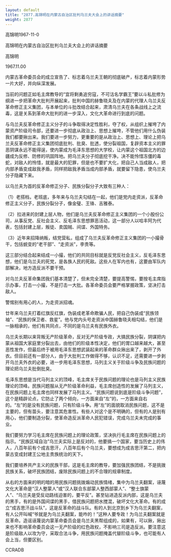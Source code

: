 ```yaml
---
layout: default
title: "2877.高锦明在内蒙古自治区批判乌兰夫大会上的讲话摘要"
weight: 2877
---
```


高锦明1967-11-0

高锦明在内蒙古自治区批判乌兰夫大会上的讲话摘要

高锦明

1967.11.00

内蒙古革命委员会的成立宣告了、标志着乌兰夫王朝的彻底破产，标志着内蒙形势一片大好，并向纵深发展。

当前的问题正如毛主席教导的“宜将剩勇追穷寇，不可沽名学霸王”要以斗私批修为纲进一步把革命大批判开展起来，批判中国的赫鲁晓夫及在内蒙的代理人乌兰夫反革命修正主义集团，与本单位的斗批改结合起来，肃清乌兰夫在各条战线上之流毒，这是关系到革命大批判的进一步深入，文化大革命进行到底的问题。

与乌兰夫反革命修正主义分子的斗争取得决定性胜利，夺了权，从组织上摧垮了内蒙资产阶级司令部，还要进一步彻底从政治上、思想上摧垮，不管他们用什么伪装我们都要揪出来。我们要进一步努力，更重要的是从政治上、思想上、理论上把乌兰夫反革命修正主义集团彻底批判、批臭、批透，使分裂祖国，复辟资本主义的罪恶阴谋永远不能得逞，使内蒙成为毛泽东思想的大学校，让内蒙这个祖国北方的边疆成为反修、防修的巩固阵地。把乌兰夫分子彻底挖干净。决不能怜惜冻僵的毒蛇，对敌人的怜惜，就是最大的犯罪，但是也不要扩大化，把自己人当成敌人，把内部矛盾变成敌我矛盾，同样把敌我矛盾当成内部矛盾，就要留下隐患，使乌兰夫分子隐藏下来。

以乌兰夫为首的反革命修正分子、民族分裂分子大致有三种人：

（1）老搭档，老班底，多年来与乌兰夫勾结在一起，他们是党内走资派，反革命修正主义分子，民族分裂分子，像金璧、王锋、吉雅泰。

（2）拉进来的封建上层人物，他们是乌兰夫反革命修正主义集团的一个小股份公司，从事反党、反社会主义、反毛泽东思想罪恶活动，这一部分人以哈丰阿为代表，包括封建上层，叛徒、卖国贼、间谍、外国特务。

（3）近年来招降纳叛，结党营私，组成了乌兰夫反革命修正主义集团的一小撮骨干，包括蜕变的“老干部”、“走资派”，李贵等。

这三部分结合起来结成一小撮，他们的共同目标就是反党反社会主义，反毛泽东思想，他们是乌兰夫的死党，是各族人民的死敌。这些人在军内也有，这要由军队内部解决，地方造反派不要干预。

对乌兰夫反革命集团我们基本清楚了，但未完全清楚，要提高警惕，要按毛主席指示办事，打击一小撮，不是打击一大批。各革命委员会要严格掌握政策，坚决打击敌人。

警惕别有用心的人，为走资派招魂。

廿年来乌兰夫打着红旗反红旗，伪装成老革命欺骗人民，把自己伪装成“民族领袖”、“民族的保卫者、救星”。他与党内头号走资派中国赫鲁晓夫相勾结，他们是一脉相承的，他们有共同点，不同的是乌兰夫有民族外衣。

乌兰夫长期以来背叛无产阶级革命，反对无产阶级专政，大搞民族分裂，阴谋把内蒙从祖国大家庭里分裂出去，由他们的阶级本性决定，他们的胃口越来越大，甚至恶性发作，但最后终于被用毛泽东思想武装起来的革命群众揪出来了，剥开了外衣。但目前还有一部分人，由于大批判工作做得不够，认识不足，还需要进一步剥开乌兰夫外衣的必要，进一步用毛泽东思想，马列主义关于阶级斗争及民族问题的理论把乌兰夫批倒批臭。

毛泽东思想是当代马列主义的顶峰，毛主席关于民族问题的理论也是马列主义民族理论的顶峰。民族问题服从无产阶级革命利益，毛主席创造性的发展了马列主义，在民族问题上毛主席也同样发展了马列主义。“民族问题说到底是阶级斗争问题”，这个是精辟论点，它防止了两个倾向，一方面来自“左”的，一方面来自右的。“左”的是没有民族问题，只有阶级斗争。用“左”的面貌取消民族问题，这不是主要的，但有苗头，要注意其危害性。有些人对这个是不明确的，但有的人是别有用心，他们要制造分裂，使革命造反派革命人民犯错误，完成乌兰夫未完成的事业。

我们要努力学习毛主席在民族问题上的理论政策，坚决执行毛主席在民族问题上的指示。“民族区域自治”乌兰夫实际上是反对的，他要搞一个国家，要当历史上的伟人，八百年前有个成吉思汗，八百年后有个乌兰夫，要想成为成吉思汗第二，把内蒙古变成封建王公地主贵族统治的天下。

我们要培养共产主义的民族干部，这是毛主席的教导，要加强民族团结，不是挑拨民族关系，破坏民族团结，废除民族问题上的不合理的规章制度。

从右的方面来的明的暗的用民族问题挑拨煽动民族情绪，集中为乌兰夫翻案，诬蔑文化大革命是“汉人整蒙人”或“汉人联合东部蒙人整西部蒙人”、“整士旗蒙人”、“乌兰夫是受反动路线迫害的，要平反”。甚至钻进造反派内部，这是乌兰夫的黑手，有的是外国间谍的黑手，借民族问题把水搅混，破坏文化大革命。有的成立“成吉思汗战斗队”，这是反革命的战斗队。有的人到北京到乡下为乌兰夫翻案，有人公开叫喊“爷就是为乌兰夫翻案，能咋的！”这种人要专政！为乌兰夫翻案就是反革命。造谣诬蔑说内蒙革命委员会是乌兰夫黑帮组成的，如果有，可以揪，揪出来也不影响革命委员会这一无产阶级的红色政权，不影响三司是造反派。要注意这是阶级敌人以攻为守，采取合法斗争，用民族问题掩盖代替阶级斗争，也可能有人会上当，但要区别。

CCRADB

